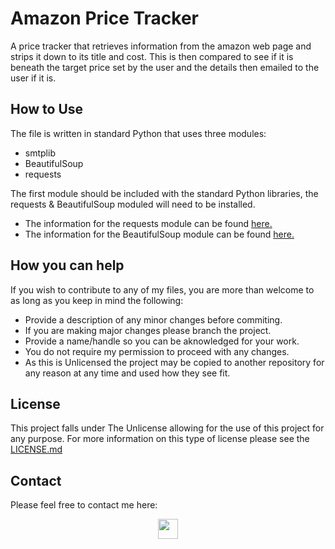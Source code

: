 # Amazon Price Tracker

A price tracker that retrieves information from the amazon web page and strips it down to its title and cost. 
This is then compared to see if it is beneath the target price set by the user and the details then emailed to the user if it is.

## How to Use

The file is written in standard Python that uses three modules: 
- smtplib
- BeautifulSoup
- requests

The first module should be included with the standard Python libraries, the requests & BeautifulSoup moduled will need to be installed. 
- The information for the requests module can be found [here.](https://realpython.com/python-requests/) 
- The information for the BeautifulSoup module can be found [here.](https://www.crummy.com/software/BeautifulSoup/bs4/doc/) 

## How you can help

If you wish to contribute to any of my files, you are more than welcome to as long as you keep in mind the following:
 - Provide a description of any minor changes before commiting.
 - If you are making major changes please branch the project.
 - Provide a name/handle so you can be aknowledged for your work.
 - You do not require my permission to proceed with any changes.
 - As this is Unlicensed the project may be copied to another repository for any reason at any time and used how they see fit.

## License

This project falls under The Unlicense allowing for the use of this project for any purpose. For more information on this type of license please see the [LICENSE.md](https://github.com/alexhill-coder/python-amazon-price-tracker/blob/master/LICENSE.md)

## Contact

Please feel free to contact me here:
<p align=center>
<a href="https://www.linkedin.com/in/alex-hill-webdeveloper">
<img src="https://img.shields.io/badge/-@alex hill webdeveloper-blue?style=for-the-badge&logo=Linkedin&logoColor=white&link=https://www.linkedin.com/in/alex-hill-webdeveloper/" height=32/>
</a>
</p>
